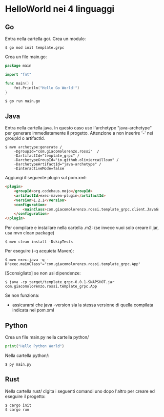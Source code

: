 # HelloWorld nei 4 linguaggi
## Go
Entra nella cartella go/.
Crea un modulo:
```console
$ go mod init template.grpc
```
Crea un file main.go:

```go
package main

import "fmt"

func main() {
	fmt.Println("Hello Go World!")
}

```

```console
$ go run main.go
```
## Java
Entra nella cartella java.
In questo caso uso l'archetype "java-archetype" per generare immediatamente il progetto. Attenzione a non inserire '-' nei groupId o artifactId.

```console
$ mvn archetype:generate /
    -DgroupId="com.giacomolorenzo.rossi"  /
    -DartifactId="template_grpc" /
    -DarchetypeGroupId="io.github.oliviercailloux" /
    -DarchetypeArtifactId="java-archetype" /
    -DinteractiveMode=false
```

Aggiungi il seguente plugin sul pom.xml:

```markdown
<plugin>
    <groupId>org.codehaus.mojo</groupId>
    <artifactId>exec-maven-plugin</artifactId>
    <version>1.2.1</version>
    <configuration>
        <mainClass>com.giacomolorenzo.rossi.template_grpc.client.JavaGrpcClient</mainClass> <!-- Cambia qui se necessario -->
    </configuration>
</plugin>
```

Per compilare e installare nella cartella .m2: (se invece vuoi solo creare il jar, usa mvn clean package)

```console
$ mvn clean install -DskipTests
```

Per eseguire (-q acquieta Maven):
```console
$ mvn exec:java -q -D"exec.mainClass"="com.giacomolorenzo.rossi.template_grpc.App"
```
[Sconsigliato] se non usi dipendenze:

```console
$ java -cp target/template_grpc-0.0.1-SNAPSHOT.jar com.giacomolorenzo.rossi.template_grpc.App
```

Se non funziona:
- assicurarsi che java -version sia la stessa versione di quella compilata indicata nel pom.xml
## Python
Crea un file main.py nella cartella python/

```python
print("Hello Python World")
```

Nella cartella python/:

```console
$ py main.py
```
## Rust
Nella cartella rust/ digita i seguenti comandi uno dopo l'altro per creare ed eseguire il progetto:
```console
$ cargo init
$ cargo run
```